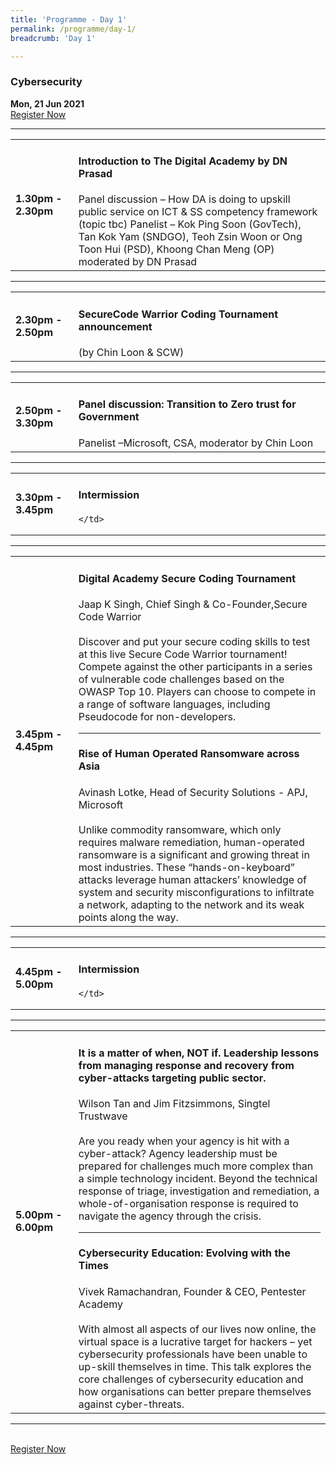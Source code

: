 ```yaml
---
title: 'Programme - Day 1'
permalink: /programme/day-1/
breadcrumb: 'Day 1'

---
```

### Cybersecurity
**Mon, 21 Jun 2021**
<br>
<a href="https://form.gov.sg/60b5ff7eadb885001238b51a" class="bp-button is-secondary is-uppercase search-button" target="_blank">Register Now</a>
<hr style="margin-top:0;">
<table>
  <tr>
    <td width="20%"><strong>1.30pm - 2.30pm</strong></td>
    <td width="80%">
    <h4>Introduction to The Digital Academy by DN Prasad</h4>
Panel discussion – How DA is doing to upskill public service on ICT & SS competency framework (topic tbc)
Panelist – Kok Ping Soon (GovTech), Tan Kok Yam (SNDGO), Teoh Zsin Woon or Ong Toon Hui (PSD), Khoong Chan Meng (OP)
moderated by DN Prasad
    </td>
  </tr>
</table>

<hr>

<table>
  <tr>
    <td width="20%"><strong>2.30pm - 2.50pm</strong></td>
    <td width="80%">
      <h4>SecureCode Warrior Coding Tournament announcement</h4>
      (by Chin Loon & SCW)
    </td>
  </tr>
</table>

<hr>

<table>
  <tr>
    <td width="20%"><strong>2.50pm - 3.30pm</strong></td>
    <td width="80%">
      <h4>Panel discussion: Transition to Zero trust for Government</h4>
      Panelist –Microsoft, CSA, moderator by Chin Loon
    </td>
  </tr>
</table>

<hr>

<table>
  <tr>
    <td width="20%"><strong>3.30pm - 3.45pm</strong></td>
    <td width="80%">
      <h4>Intermission</h4>
      
    </td>
  </tr>
</table>

<hr>

<table>
  <tr>
    <td width="20%"><strong>3.45pm - 4.45pm</strong></td>
    <td width="80%">
      <h4>Digital Academy Secure Coding Tournament</h4>
      Jaap K Singh, Chief Singh & Co-Founder,Secure Code Warrior
      <br><br>
      Discover and put your secure coding skills to test at this live Secure Code Warrior tournament! Compete against the other participants in a series of vulnerable code challenges based on the OWASP Top 10. Players can choose to compete in a range of software languages, including Pseudocode for non-developers. 
    <hr>
      <h4>Rise of Human Operated Ransomware across Asia</h4>
      Avinash Lotke, Head of Security Solutions - APJ, Microsoft<br><br>
      Unlike commodity ransomware, which only requires malware remediation, human-operated ransomware is a significant and growing threat in most industries. These “hands-on-keyboard” attacks leverage human attackers’ knowledge of system and security misconfigurations to infiltrate a network, adapting to the network and its weak points along the way.
    </td>
  </tr>
</table>

<hr>

<table>
  <tr>
    <td width="20%"><strong>4.45pm - 5.00pm</strong></td>
    <td width="80%">
      <h4>Intermission</h4>
      
    </td>
  </tr>
</table>

<hr>

<table>
  <tr>
    <td width="20%"><strong>5.00pm - 6.00pm</strong></td>
    <td width="80%">
      <h4>It is a matter of when, NOT if.  Leadership lessons from managing response and recovery from cyber-attacks targeting public sector.</h4>
      Wilson Tan and Jim Fitzsimmons, Singtel Trustwave
      <br><br>
      Are you ready when your agency is hit with a cyber-attack? Agency leadership must be prepared for challenges much more complex than a simple technology incident. Beyond       the technical response of triage, investigation and remediation, a whole-of-organisation response is required to navigate the agency through the crisis.
    <hr>
      <h4>Cybersecurity Education: Evolving with the Times</h4>
      Vivek Ramachandran, Founder & CEO, Pentester Academy 
      <br><br>
      With almost all aspects of our lives now online, the virtual space is a lucrative target for hackers – yet cybersecurity professionals have been unable to up-skill          themselves in time. This talk explores the core challenges of cybersecurity education and how organisations can better prepare themselves against cyber-threats.
    </td>
  </tr>
</table>

<hr>
<br>
<a href="https://form.gov.sg/60b5ff7eadb885001238b51a" class="bp-button is-secondary is-uppercase search-button" target="_blank">Register Now</a>

